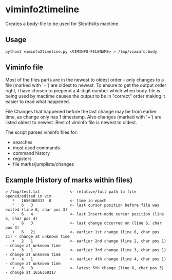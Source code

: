 # viminfo2timeline

Creates a body-file to be used for Sleuthkits mactime.

## Usage

    python3 viminfo2timeline.py <VIMINFO-FILENAME> > /tmp/viminfo.body

## Viminfo file

Most of the files parts are in the newest to oldest order - only changes to a file (marked with '+') are oldest to newest.
To ensure to get the output order right, I have chosen to prepend a 4-digit number which when body-file is being used by mactime causes the output to be in "correct" order making it easier to read what happened.

File Changes that happened before the last change may be from earlier time, as change only has 1 timestamp. Also changes (marked with '+') are listed oldest to newest. Rest of viminfo file is newest to oldest.

The script parses viminfo files for:

- searches
- most used commands
- command history
- registers
- file marks/jumplists/changes

## Example (History of marks within files)

    > /tmp/test.txt             <- relative/full path to file opened/edited in vim
       *   1656360317  0        <- time in epoch
       "   6   3                <- last cursor position before file was exited (line 6, char pos 3)
       ^   6   4                <- last Insert-mode cursor position (line 6, char pos 4)
       .   6   3                <- last change occurred on (line 6, char pos 3)
       +   6   21               <- earlier 1st change (line 6, char pos 21) - change at unknown time
       +   2   1                <- earlier 2nd change (line 2, char pos 1) - change at unknown time
       +   3   1                <- earlier 3rd change (line 3, char pos 1) - change at unknown time
       +   4   1                <- earlier 4th change (line 4, char pos 1) - change at unknown time
       +   6   3                <- latest 5th change (line 6, char pos 3) - change at 1656360317
